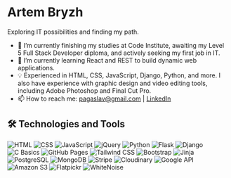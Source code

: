 # Artem Bryzh
Exploring IT possibilities and finding my path.

- 🔭 I’m currently finishing my studies at Code Institute, awaiting my Level 5 Full Stack Developer diploma, and actively seeking my first job in IT.
- 🌱 I’m currently learning React and REST to build dynamic web applications.
- 💡 Experienced in HTML, CSS, JavaScript, Django, Python, and more. I also have experience with graphic design and video editing tools, including Adobe Photoshop and Final Cut Pro.
- 📫 How to reach me: [pagaslav@gmail.com](mailto:pagaslav@gmail.com) | [LinkedIn](https://www.linkedin.com/in/вашusername)

## 🛠️ Technologies and Tools
![HTML](https://img.shields.io/badge/-HTML-E34F26?style=flat&logo=html5&logoColor=white)
![CSS](https://img.shields.io/badge/-CSS-1572B6?style=flat&logo=css3&logoColor=white)
![JavaScript](https://img.shields.io/badge/-JavaScript-F7DF1E?style=flat&logo=javascript&logoColor=black)
![jQuery](https://img.shields.io/badge/-jQuery-0769AD?style=flat&logo=jquery&logoColor=white)
![Python](https://img.shields.io/badge/-Python-3776AB?style=flat&logo=python&logoColor=white)
![Flask](https://img.shields.io/badge/-Flask-000000?style=flat&logo=flask&logoColor=white)
![Django](https://img.shields.io/badge/-Django-092E20?style=flat&logo=django&logoColor=white)
![C Basics](https://img.shields.io/badge/-C-00599C?style=flat&logo=c&logoColor=white)
![GitHub Pages](https://img.shields.io/badge/-GitHub%20Pages-181717?style=flat&logo=github&logoColor=white)
![Tailwind CSS](https://img.shields.io/badge/-TailwindCSS-06B6D4?style=flat&logo=tailwindcss&logoColor=white)
![Bootstrap](https://img.shields.io/badge/-Bootstrap-7952B3?style=flat&logo=bootstrap&logoColor=white)
![Jinja](https://img.shields.io/badge/-Jinja-B41717?style=flat&logo=jinja&logoColor=white)
![PostgreSQL](https://img.shields.io/badge/-PostgreSQL-336791?style=flat&logo=postgresql&logoColor=white)
![MongoDB](https://img.shields.io/badge/-MongoDB-47A248?style=flat&logo=mongodb&logoColor=white)
![Stripe](https://img.shields.io/badge/-Stripe-008CDD?style=flat&logo=stripe&logoColor=white)
![Cloudinary](https://img.shields.io/badge/-Cloudinary-3448C5?style=flat&logo=cloudinary&logoColor=white)
![Google API](https://img.shields.io/badge/-Google%20API-4285F4?style=flat&logo=google&logoColor=white)
![Amazon S3](https://img.shields.io/badge/-Amazon%20S3-569A31?style=flat&logo=amazon-aws&logoColor=white)
![Flatpickr](https://img.shields.io/badge/-Flatpickr-FF69B4?style=flat&logo=javascript&logoColor=white)
![WhiteNoise](https://img.shields.io/badge/-WhiteNoise-222222?style=flat&logo=django&logoColor=white)
